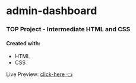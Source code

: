 # admin-dashboard
### TOP Project - Intermediate HTML and CSS

#### Created with:
- HTML
- CSS


Live Preview: [click-here :point_left:](https://sanjero20.github.io/admin-dashboard/)
